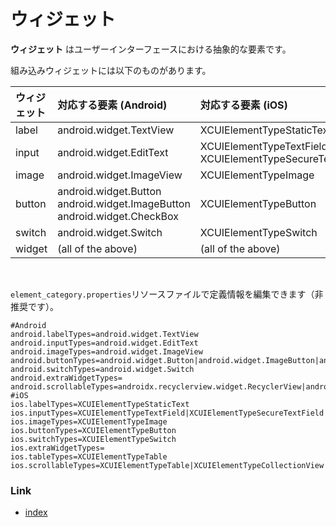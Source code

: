# ウィジェット

**ウィジェット** はユーザーインターフェースにおける抽象的な要素です。

組み込みウィジェットには以下のものがあります。

| ウィジェット | 対応する要素 (Android)                                                                 | 対応する要素 (iOS)                                                |
|:-------|:---------------------------------------------------------------------------------|:------------------------------------------------------------|
| label  | android.widget.TextView                                                          | XCUIElementTypeStaticText                                   |
| input  | android.widget.EditText                                                          | XCUIElementTypeTextField<br/>XCUIElementTypeSecureTextField |
| image  | android.widget.ImageView                                                         | XCUIElementTypeImage                                        |
| button | android.widget.Button<br/>android.widget.ImageButton<br/>android.widget.CheckBox | XCUIElementTypeButton                                       |
| switch | android.widget.Switch                                                            | XCUIElementTypeSwitch                                       |
| widget | (all of the above)                                                               | (all of the above)                                          |

<br>

`element_category.properties`リソースファイルで定義情報を編集できます（非推奨です）。

```properties
#Android
android.labelTypes=android.widget.TextView
android.inputTypes=android.widget.EditText
android.imageTypes=android.widget.ImageView
android.buttonTypes=android.widget.Button|android.widget.ImageButton|android.widget.CheckBox
android.switchTypes=android.widget.Switch
android.extraWidgetTypes=
android.scrollableTypes=androidx.recyclerview.widget.RecyclerView|android.support.v7.widget.RecyclerView|android.widget.ScrollView|android.widget.HorizontalScrollView|androidx.viewpager.widget.ViewPager
#iOS
ios.labelTypes=XCUIElementTypeStaticText
ios.inputTypes=XCUIElementTypeTextField|XCUIElementTypeSecureTextField
ios.imageTypes=XCUIElementTypeImage
ios.buttonTypes=XCUIElementTypeButton
ios.switchTypes=XCUIElementTypeSwitch
ios.extraWidgetTypes=
ios.tableTypes=XCUIElementTypeTable
ios.scrollableTypes=XCUIElementTypeTable|XCUIElementTypeCollectionView|XCUIElementTypeScrollView|XCUIElementTypeWebView|XCUIElementTypeMap
```

### Link

- [index](../../../index_ja.md)

